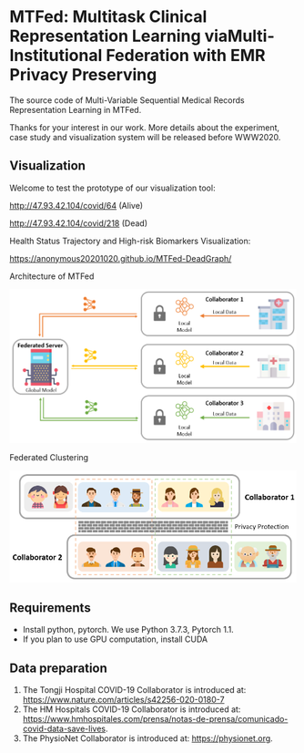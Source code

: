 # MTFed: Multitask Clinical Representation Learning viaMulti-Institutional Federation with EMR Privacy Preserving
The source code of Multi-Variable Sequential Medical Records Representation Learning in MTFed.

Thanks for your interest in our work. More details about the experiment, case study and visualization system will be released before WWW2020.
## Visualization
Welcome to test the prototype of our visualization tool:

http://47.93.42.104/covid/64 (Alive)

http://47.93.42.104/covid/218 (Dead)

Health Status Trajectory and High-risk Biomarkers Visualization:

https://anonymous20201020.github.io/MTFed-DeadGraph/

Architecture of MTFed

![Architecture of MTFed](https://raw.githubusercontent.com/anonymous20201020/MTFed/main/architecture%20of%20MTFed.png)


Federated Clustering

![Federated Clustering](https://raw.githubusercontent.com/anonymous20201020/MTFed/main/federated%20clustering.png)

## Requirements
- Install python, pytorch. We use Python 3.7.3, Pytorch 1.1.
- If you plan to use GPU computation, install CUDA
## Data preparation
1. The Tongji Hospital COVID-19 Collaborator is introduced at: 
https://www.nature.com/articles/s42256-020-0180-7
2. The HM Hospitals COVID-19 Collaborator is introduced at: 
https://www.hmhospitales.com/prensa/notas-de-prensa/comunicado-covid-data-save-lives.
3. The PhysioNet Collaborator is introduced at: 
https://physionet.org.
